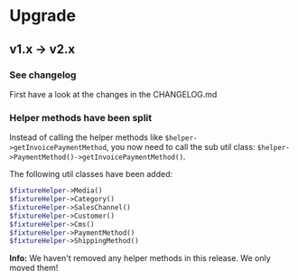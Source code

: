 # Upgrade

## v1.x -> v2.x
### See changelog
First have a look at the changes in the CHANGELOG.md

### Helper methods have been split
Instead of calling the helper methods like `$helper->getInvoicePaymentMethod`, you now need to call the
sub util class: `$helper->PaymentMethod()->getInvoicePaymentMethod()`.

The following util classes have been added:
```php
$fixtureHelper->Media()
$fixtureHelper->Category()
$fixtureHelper->SalesChannel()
$fixtureHelper->Customer()
$fixtureHelper->Cms()
$fixtureHelper->PaymentMethod()
$fixtureHelper->ShippingMethod()
```

**Info:** We haven't removed any helper methods in this release. We only moved them!